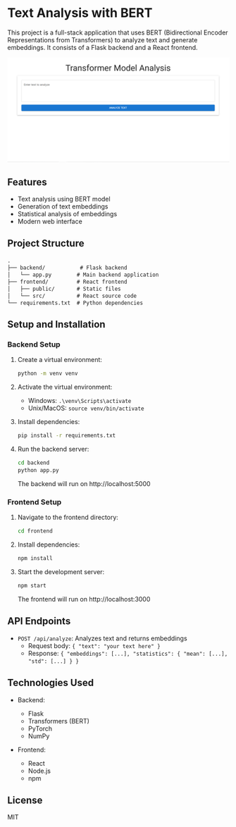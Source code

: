 # Text Analysis with BERT

This project is a full-stack application that uses BERT (Bidirectional Encoder Representations from Transformers) to analyze text and generate embeddings. It consists of a Flask backend and a React frontend.


 ![Image Alt](https://github.com/Umohmarvelous/Transfomer-based-ML-model/blob/56799c0b00bc052635b3f577cab7551419388578/tranformer-ML-model.png)

## Features

- Text analysis using BERT model
- Generation of text embeddings
- Statistical analysis of embeddings
- Modern web interface

## Project Structure

```
.
├── backend/           # Flask backend
│   └── app.py        # Main backend application
├── frontend/         # React frontend
│   ├── public/       # Static files
│   └── src/          # React source code
└── requirements.txt  # Python dependencies
```

## Setup and Installation

### Backend Setup

1. Create a virtual environment:
   ```bash
   python -m venv venv
   ```

2. Activate the virtual environment:
   - Windows: `.\venv\Scripts\activate`
   - Unix/MacOS: `source venv/bin/activate`

3. Install dependencies:
   ```bash
   pip install -r requirements.txt
   ```

4. Run the backend server:
   ```bash
   cd backend
   python app.py
   ```
   The backend will run on http://localhost:5000

### Frontend Setup

1. Navigate to the frontend directory:
   ```bash
   cd frontend
   ```

2. Install dependencies:
   ```bash
   npm install
   ```

3. Start the development server:
   ```bash
   npm start
   ```
   The frontend will run on http://localhost:3000

## API Endpoints

- `POST /api/analyze`: Analyzes text and returns embeddings
  - Request body: `{ "text": "your text here" }`
  - Response: `{ "embeddings": [...], "statistics": { "mean": [...], "std": [...] } }`

## Technologies Used

- Backend:
  - Flask
  - Transformers (BERT)
  - PyTorch
  - NumPy

- Frontend:
  - React
  - Node.js
  - npm

## License

MIT 
